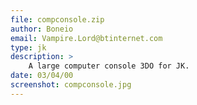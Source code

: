 ```yaml
---
file: compconsole.zip
author: Boneio
email: Vampire.Lord@btinternet.com
type: jk
description: >
    A large computer console 3DO for JK.
date: 03/04/00
screenshot: compconsole.jpg
---
```

